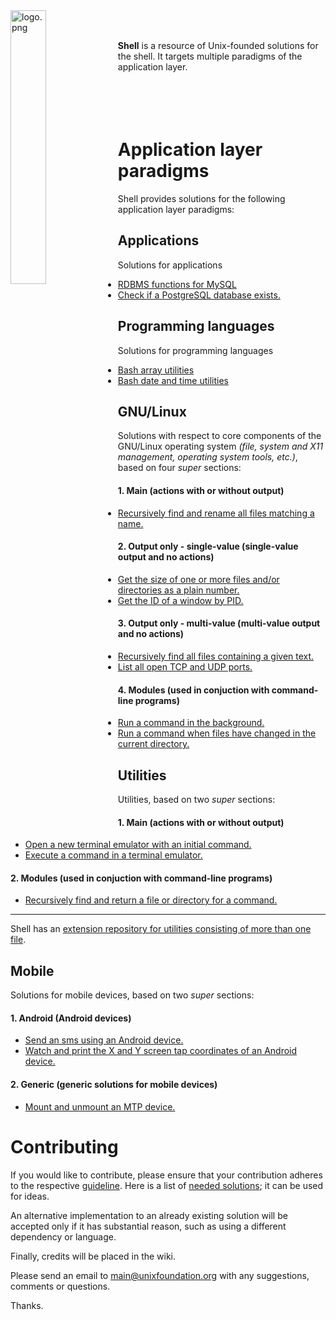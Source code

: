 
<img src='https://raw.githubusercontent.com/unixfoundation/shell/images/logo.png' width='33.5%' align='left' alt='logo.png'>
<br><br>

**Shell** is a resource of Unix-founded solutions for the shell. It targets multiple paradigms of the application layer.
<br><br><br><br><br>

# Application layer paradigms

Shell provides solutions for the following application layer paradigms:

## Applications

Solutions for applications

* [RDBMS functions for MySQL](functions_scripts/applications/database/mysqlutils)
* [Check if a PostgreSQL database exists.](one-liners/applications/database/postgresql-database.one-liners)

## Programming languages

Solutions for programming languages

* [Bash array utilities](functions_scripts/programming_languages/bash/arrayutils.bash)
* [Bash date and time utilities](functions_scripts/programming_languages/bash/dateandtimeutils.bash)

## GNU/Linux

Solutions with respect to core components of the GNU/Linux operating system *(file, system and X11 management, operating system tools, etc.)*, based on four *super* sections:

#### 1. Main (actions with or without output)

* [Recursively find and rename all files matching a name.](scripts/gnu-linux-main/file_management/renmrec)

#### 2. Output only - single-value (single-value output and no actions)

* [Get the size of one or more files and/or directories as a plain number.](one-liners/gnu-linux-output_only-single-value/file_management/get-file-information-file-management.one-liners)
* [Get the ID of a window by PID.](scripts/gnu-linux-output_only-single-value/x11_management/getwindidbypid)

#### 3. Output only - multi-value (multi-value output and no actions)

* [Recursively find all files containing a given text.](aliases/aliases-gnu-linux-output_only-multi-value.bash)
* [List all open TCP and UDP ports.](aliases/aliases-gnu-linux-output_only-multi-value.bash)

#### 4. Modules (used in conjuction with command-line programs)

* [Run a command in the background.](scripts/gnu-linux-modules/shell_management/runinbg)
* [Run a command when files have changed in the current directory.](scripts/gnu-linux-modules/file_management/inotify)

## Utilities

Utilities, based on two *super* sections:

#### 1. Main (actions with or without output)

* [Open a new terminal emulator with an initial command.](scripts/utilities-main/general_program_management/opennewterm)
* [Execute a command in a terminal emulator.](scripts/utilities-main/keybind/exectermcommand)

#### 2. Modules (used in conjuction with command-line programs)

* [Recursively find and return a file or directory for a command.](scripts/utilities-modules/general_program_management/findfileforcmd)

---

Shell has an [extension repository for utilities consisting of more than one file](https://github.com/unixfoundation/shell--packaged-utilities).

## Mobile

Solutions for mobile devices, based on two *super* sections:

#### 1. Android (Android devices)

* [Send an sms using an Android device.](scripts/mobile-android/utilities/sendsms)
* [Watch and print the X and Y screen tap coordinates of an Android device.](scripts/mobile-android/hardware_management/getmobilescreentappos)

#### 2. Generic (generic solutions for mobile devices)

* [Mount and unmount an MTP device.](scripts/mobile-generic/management/mountmtpdev)

# Contributing

If you would like to contribute, please ensure that your contribution adheres to the respective [guideline](https://github.com/unixfoundation/shell/wiki). Here is a list of [needed solutions](https://github.com/unixfoundation/shell/wiki/Needed-solutions); it can be used for ideas.

An alternative implementation to an already existing solution will be accepted only if it has substantial reason, such as using a different dependency or language.

Finally, credits will be placed in the wiki.

Please send an email to main@unixfoundation.org with any suggestions, comments or questions.

Thanks.

